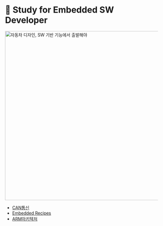 # 🚗 Study for Embedded SW Developer

<img title="" src="https://www.autoelectronics.co.kr/photo/roland_main_w.jpg" alt="자동차 디자인, SW 기반 기능에서 출발해야" width="558" data-align="center">

- [CAN통신](https://github.com/yelunar/Embedded_Study/tree/master/CAN%ED%86%B5%EC%8B%A0)
- [Embedded Recipes](https://github.com/yelunar/Embedded_Study/tree/master/Embedded%20Recipes)
- [ARM아키텍처](https://github.com/yelunar/Embedded_Study/tree/master/ARM%EC%95%84%ED%82%A4%ED%85%8D%EC%B2%98)
